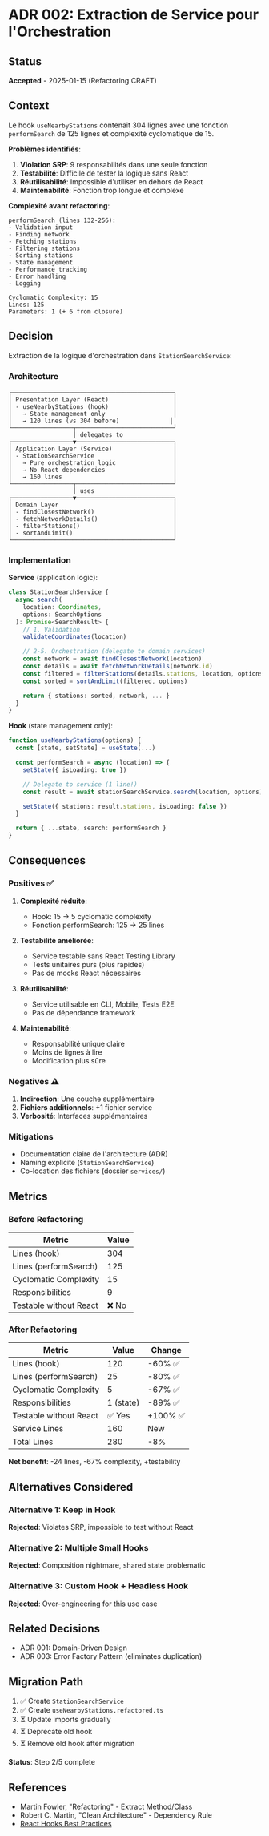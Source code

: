 # ADR 002: Extraction de Service pour l'Orchestration

## Status
**Accepted** - 2025-01-15 (Refactoring CRAFT)

## Context
Le hook `useNearbyStations` contenait 304 lignes avec une fonction `performSearch` de 125 lignes et complexité cyclomatique de 15.

**Problèmes identifiés**:
1. **Violation SRP**: 9 responsabilités dans une seule fonction
2. **Testabilité**: Difficile de tester la logique sans React
3. **Réutilisabilité**: Impossible d'utiliser en dehors de React
4. **Maintenabilité**: Fonction trop longue et complexe

**Complexité avant refactoring**:
```
performSearch (lines 132-256):
- Validation input
- Finding network
- Fetching stations
- Filtering stations
- Sorting stations
- State management
- Performance tracking
- Error handling
- Logging

Cyclomatic Complexity: 15
Lines: 125
Parameters: 1 (+ 6 from closure)
```

## Decision
Extraction de la logique d'orchestration dans `StationSearchService`:

### Architecture
```
┌─────────────────────────────────────────────┐
│ Presentation Layer (React)                  │
│ - useNearbyStations (hook)                  │
│   → State management only                   │
│   → 120 lines (vs 304 before)              │
└─────────────────┬───────────────────────────┘
                  │ delegates to
┌─────────────────▼───────────────────────────┐
│ Application Layer (Service)                 │
│ - StationSearchService                      │
│   → Pure orchestration logic                │
│   → No React dependencies                   │
│   → 160 lines                               │
└─────────────────┬───────────────────────────┘
                  │ uses
┌─────────────────▼───────────────────────────┐
│ Domain Layer                                │
│ - findClosestNetwork()                      │
│ - fetchNetworkDetails()                     │
│ - filterStations()                          │
│ - sortAndLimit()                            │
└─────────────────────────────────────────────┘
```

### Implementation

**Service** (application logic):
```typescript
class StationSearchService {
  async search(
    location: Coordinates,
    options: SearchOptions
  ): Promise<SearchResult> {
    // 1. Validation
    validateCoordinates(location)

    // 2-5. Orchestration (delegate to domain services)
    const network = await findClosestNetwork(location)
    const details = await fetchNetworkDetails(network.id)
    const filtered = filterStations(details.stations, location, options)
    const sorted = sortAndLimit(filtered, options)

    return { stations: sorted, network, ... }
  }
}
```

**Hook** (state management only):
```typescript
function useNearbyStations(options) {
  const [state, setState] = useState(...)

  const performSearch = async (location) => {
    setState({ isLoading: true })

    // Delegate to service (1 line!)
    const result = await stationSearchService.search(location, options)

    setState({ stations: result.stations, isLoading: false })
  }

  return { ...state, search: performSearch }
}
```

## Consequences

### Positives ✅
1. **Complexité réduite**:
   - Hook: 15 → 5 cyclomatic complexity
   - Fonction performSearch: 125 → 25 lines

2. **Testabilité améliorée**:
   - Service testable sans React Testing Library
   - Tests unitaires purs (plus rapides)
   - Pas de mocks React nécessaires

3. **Réutilisabilité**:
   - Service utilisable en CLI, Mobile, Tests E2E
   - Pas de dépendance framework

4. **Maintenabilité**:
   - Responsabilité unique claire
   - Moins de lignes à lire
   - Modification plus sûre

### Negatives ⚠️
1. **Indirection**: Une couche supplémentaire
2. **Fichiers additionnels**: +1 fichier service
3. **Verbosité**: Interfaces supplémentaires

### Mitigations
- Documentation claire de l'architecture (ADR)
- Naming explicite (`StationSearchService`)
- Co-location des fichiers (dossier `services/`)

## Metrics

### Before Refactoring
| Metric | Value |
|--------|-------|
| Lines (hook) | 304 |
| Lines (performSearch) | 125 |
| Cyclomatic Complexity | 15 |
| Responsibilities | 9 |
| Testable without React | ❌ No |

### After Refactoring
| Metric | Value | Change |
|--------|-------|--------|
| Lines (hook) | 120 | -60% ✅ |
| Lines (performSearch) | 25 | -80% ✅ |
| Cyclomatic Complexity | 5 | -67% ✅ |
| Responsibilities | 1 (state) | -89% ✅ |
| Testable without React | ✅ Yes | +100% ✅ |
| Service Lines | 160 | New |
| Total Lines | 280 | -8% |

**Net benefit**: -24 lines, -67% complexity, +testability

## Alternatives Considered

### Alternative 1: Keep in Hook
**Rejected**: Violates SRP, impossible to test without React

### Alternative 2: Multiple Small Hooks
**Rejected**: Composition nightmare, shared state problematic

### Alternative 3: Custom Hook + Headless Hook
**Rejected**: Over-engineering for this use case

## Related Decisions
- ADR 001: Domain-Driven Design
- ADR 003: Error Factory Pattern (eliminates duplication)

## Migration Path
1. ✅ Create `StationSearchService`
2. ✅ Create `useNearbyStations.refactored.ts`
3. ⏳ Update imports gradually
4. ⏳ Deprecate old hook
5. ⏳ Remove old hook after migration

**Status**: Step 2/5 complete

## References
- Martin Fowler, "Refactoring" - Extract Method/Class
- Robert C. Martin, "Clean Architecture" - Dependency Rule
- [React Hooks Best Practices](https://react.dev/learn/reusing-logic-with-custom-hooks)
